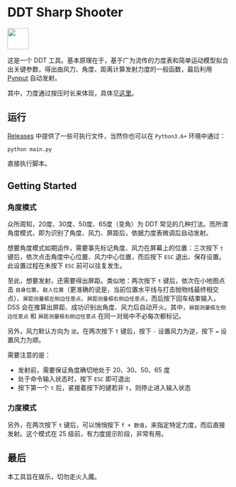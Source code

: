 # DDT Sharp Shooter

<img src="assets/logo.ico" width="48"/>

这是一个 DDT 工具。基本原理在于，基于广为流传的力度表和简单运动模型拟合出关键参数，得出由风力、角度、距离计算发射力度的一般函数，最后利用 [Pynput](https://github.com/moses-palmer/pynput) 自动发射。

其中，力度通过按压时长来体现，具体见[这里](https://github.com/boring-plans/ddt-sharp-shooter/tree/master)。

## 运行

[Releases](https://github.com/boring-plans/ddt-sharp-shooter/releases) 中提供了一些可执行文件，当然你也可以在 `Python3.6+` 环境中通过：

```shell
python main.py
```

直接执行脚本。

## Getting Started

### 角度模式

众所周知，20度、30度、50度、65度（变角）为 DDT 常见的几种打法。而所谓角度模式，即为识别了角度、风力、屏距后，依据力度表微调后自动发射。

想要角度模式如期运作，需要事先标记角度、风力在屏幕上的位置：三次按下 `t` 键后，依次点击角度中心位置、风力中心位置，而后按下 `ESC` 退出、保存设置。此设置过程在未按下 `ESC` 前可以往复发生。

至此，想要发射，还需要得出屏距。类似地：两次按下 `t` 键后，依次在小地图点击 `自身位置`、`敌人位置`（更准确的说是，当前位置水平线与打击抛物线最终相交点）、`屏距测量框左侧边任意点`、`屏距测量框右侧边任意点`，而后按下回车结束输入，DSS 会在推算出屏距、成功识别出角度、风力后自动开火。其中，`屏距测量框左侧边任意点` 和 `屏距测量框右侧边任意点` 在同一对局中不必每次都标记。

另外，风力默认方向为 `逆`。在两次按下 `t` 键后，按下 `-` 设置风力为逆，按下 `=` 设置风力为顺。

需要注意的是：

- 发射前，需要保证角度确切地处于 20、30、50、65 度
- 处于命令输入状态时，按下 `ESC` 即可退出
- 按下第一个 `t` 后，紧接着按下的键若非 `t`，则停止进入输入状态

### 力度模式

另外，在两次按下 `t` 键后，可以悄悄按下 `f + 数值`，来指定特定力度，而后直接发射。这个模式在 25 级前，有力度提示阶段，非常有用。

## 最后

本工具旨在娱乐，切勿走火入魔。
